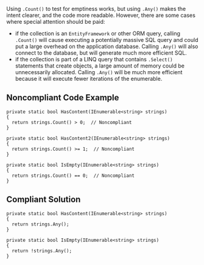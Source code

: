 
Using `.Count()` to test for emptiness works, but using `.Any()` makes the intent clearer, and the code more readable. However, there are some cases where special attention should be paid:

- if the collection is an `EntityFramework` or other ORM query, calling `.Count()` will cause executing a potentially
  massive SQL query and could put a large overhead on the application database. Calling `.Any()` will also connect to the database, but
  will generate much more efficient SQL.
- if the collection is part of a LINQ query that contains `.Select()` statements that create objects, a large amount of memory could
  be unnecessarily allocated. Calling `.Any()` will be much more efficient because it will execute fewer iterations of the enumerable.


## Noncompliant Code Example


    private static bool HasContent(IEnumerable<string> strings)
    {
      return strings.Count() > 0;  // Noncompliant
    }
    
    private static bool HasContent2(IEnumerable<string> strings)
    {
      return strings.Count() >= 1;  // Noncompliant
    }
    
    private static bool IsEmpty(IEnumerable<string> strings)
    {
      return strings.Count() == 0;  // Noncompliant
    }


## Compliant Solution


    private static bool HasContent(IEnumerable<string> strings)
    {
      return strings.Any();
    }
    
    private static bool IsEmpty(IEnumerable<string> strings)
    {
      return !strings.Any();
    }

